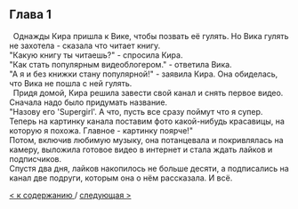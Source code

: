 ## Глава 1

&ensp;Однажды Кира пришла к Вике, чтобы позвать её гулять. Но Вика гулять не захотела - сказала что читает книгу. </br>
"Какую книгу ты читаешь?" - спросила Кира. </br>
"Как стать популярным видеоблогером." - ответила Вика. </br>
"А я и без книжки стану популярной!" - заявила Кира. Она обиделась, что Вика не пошла с ней гулять. </br>
&ensp;Придя домой, Кира решила завести свой канал и снять первое видео. Сначала надо было придумать название. </br>
"Назову его 'Supergirl'. А что, пусть все сразу поймут что я супер. Теперь на картинку канала поставим фото какой-нибудь красавицы, на которую я похожа. Главное - картинку поярче!" </br>
Потом, включив любимую музыку, она потанцевала и покривлялась на камеру, выложила готовое видео в интернет и стала ждать лайков и подписчиков. </br>
Спустя два дня, лайков накопилось не больше десяти, а подписались на канал две подруги, которым она о нём рассказала. И всё.

[< к содержанию ](./readme.md) / [следующая >](./Глава_2.md)